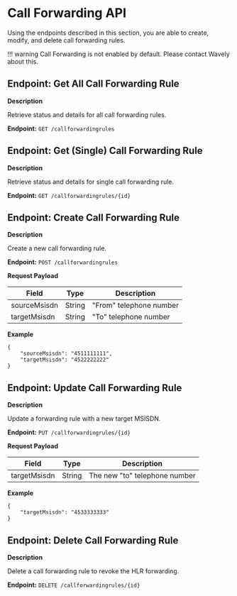 # Call Forwarding API
Using the endpoints described in this section, you are able to create, modify, and delete call forwarding rules.

!!! warning
    Call Forwarding is not enabled by default. Please contact Wavely about this.

## Endpoint: Get All Call Forwarding Rule

**Description**

Retrieve status and details for all call forwarding rules.

**Endpoint:** `GET /callforwardingrules`

## Endpoint: Get (Single) Call Forwarding Rule

**Description**

Retrieve status and details for single call forwarding rule.

**Endpoint:** `GET /callforwardingrules/{id}`

## Endpoint: Create Call Forwarding Rule

**Description**

Create a new call forwarding rule.

**Endpoint:** `POST /callforwardingrules`

**Request Payload**

Field        | Type          | Description
------------ | ------------- | ------------
sourceMsisdn | String | "From" telephone number
targetMsisdn | String | "To" telephone number  

**Example**

```
{
	"sourceMsisdn": "4511111111",
	"targetMsisdn": "4522222222"
}
```

## Endpoint: Update Call Forwarding Rule

**Description**

Update a forwarding rule with a new target MSISDN.

**Endpoint:** `PUT /callforwardingrules/{id}`

**Request Payload**

Field        | Type          | Description
------------ | ------------- | ------------
targetMsisdn | String | The new "to" telephone number  

**Example**

```
{
	"targetMsisdn": "4533333333"
}
```

## Endpoint: Delete Call Forwarding Rule

**Description**

Delete a call forwarding rule to revoke the HLR forwarding.

**Endpoint:** `DELETE /callforwardingrules/{id}`
